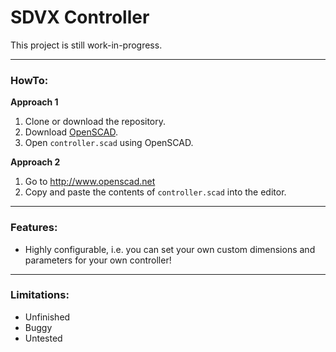 # SDVX Controller

This project is still work-in-progress.

----

### HowTo:

**Approach 1**
1. Clone or download the repository.
2. Download [OpenSCAD](http://www.openscad.org).
3. Open `controller.scad` using OpenSCAD.

**Approach 2**
1. Go to http://www.openscad.net
2. Copy and paste the contents of `controller.scad` into the editor.

---

### Features:

* Highly configurable, i.e. you can set your own custom dimensions and parameters for your own controller!

---

### Limitations:
* Unfinished
* Buggy
* Untested
